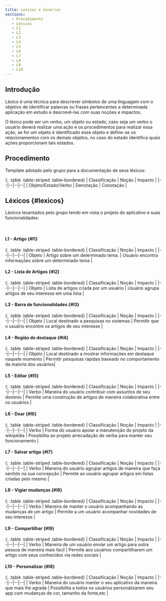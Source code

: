 ```yaml
---
title: Lexicos e Cenarios
sections:
   - Procedimento
   - Lexicos
   - L1
   - L2
   - L3
   - L4
   - L5
   - L6
   - L7
   - L8
   - L9
   - L10
---
```


## Introdução

Léxico é uma técnica para descrever símbolos de uma linguagem com o objetivo de identificar palavras ou frases pertencentes a determinada aplicação em estudo e descrevê-las com suas noções e  impactos.

O léxico pode ser um verbo, um objeto ou estado, caso seja um verbo o usuário deverá realizar uma ação e os procedimentos para realizar essa ação, se for um objeto é identificado esse objeto e define-se os relacionamentos com os demais objetos, no caso do estado identifica quais ações proporcionam tais estados.

## Procedimento

Template adotado pelo grupo para a documentação de seus léxicos:

<div class="table-responsive">

{: .table .table-striped .table-bordered}
| Classificação | Noção | Impacto | 
|--|--|--|--|
| Objeto/Estado/Verbo | Denotação | Conotação |

</div>

## Léxicos {#lexicos}

Léxicos levantados pelo grupo tendo em vista o projeto do aplicativo e suas funcionalidades:

<br/>


#### L1 - Artigo {#l1}

<div class="table-responsive">

{: .table .table-striped .table-bordered}
| Classificação | Noção | Impacto | 
|--|--|--|--|
| Objeto | Artigo sobre um determinado tema. | Usuário encontra informações sobre um determinado tema |

</div>

#### L2 - Lista de Artigos {#l2}

<div class="table-responsive">

{: .table .table-striped .table-bordered}
| Classificação | Noção | Impacto | 
|--|--|--|--|
| Objeto | Lista de artigos criada por um usuário | Usuário agrupa artigos de seu interesse em uma lista |

</div>

#### L3 - Barra de funcionalidades {#l3}

<div class="table-responsive">

{: .table .table-striped .table-bordered}
| Classificação | Noção | Impacto | 
|--|--|--|--|
| Objeto | Local destinado a pesquisas no sistemas | Permitir que o usuário encontre os artigos de seu interesse |

</div>

#### L4 - Região de destaque {#l4}

<div class="table-responsive">

{: .table .table-striped .table-bordered}
| Classificação | Noção | Impacto | 
|--|--|--|--|
| Objeto | Local destinado a mostrar informações em destaque naquele momento | Permitir pesquisas rapidas baseado no comportamento da maioria dos usuários|

</div>

#### L5 - Editar {#l5}

<div class="table-responsive">

{: .table .table-striped .table-bordered}
| Classificação | Noção | Impacto | 
|--|--|--|--|
| Verbo | Maneira do usuário contribuir com assuntos de seu dominio | Permite uma construção de artigos de maneira colaborativa entre os usuários |

</div>

#### L6 - Doar {#l6}

<div class="table-responsive">

{: .table .table-striped .table-bordered}
| Classificação | Noção | Impacto | 
|--|--|--|--|
| Verbo | Forma do usuário apoiar a manutenção do projeto da wikipédia | Possibilita ao projeto arrecadação de verba para manter seu funcionamento |

</div>

#### L7 - Salvar artigo {#l7}

<div class="table-responsive">

{: .table .table-striped .table-bordered}
| Classificação | Noção | Impacto | 
|--|--|--|--|
| Verbo | Maneira do usuário agrupar artigos de maneira que faça sentido na sua concepção |  Permite ao usuário agrupar artigos em listas criadas pelo mesmo |

</div>

#### L8 - Vigiar mudanças {#l8}

<div class="table-responsive">

{: .table .table-striped .table-bordered}
| Classificação | Noção | Impacto | 
|--|--|--|--|
| Verbo | Maneira de manter o usuário acompanhando as mudanças de um artigo |  Permite a um usuário acompanhar novidades de seu interesse |

</div>

#### L9 - Compartilhar {#l9}

<div class="table-responsive">

{: .table .table-striped .table-bordered}
| Classificação | Noção | Impacto | 
|--|--|--|--|
| Verbo | Maneira de um usuário enviar um artigo para outra pessoa de maneira mais facil |  Permite aos usuários compartilharem um artigo com seus conhecidos via redes sociais |

</div>

#### L10 - Personalizar {#l8}

<div class="table-responsive">

{: .table .table-striped .table-bordered}
| Classificação | Noção | Impacto | 
|--|--|--|--|
| Verbo | Maneira do usuário manter o seu aplicativo da maneira que mais lhe agrada |  Possibilita a todos os usuários personalizarem seu app com mudanças de cor, tamanho da fonte,etc |

</div>
